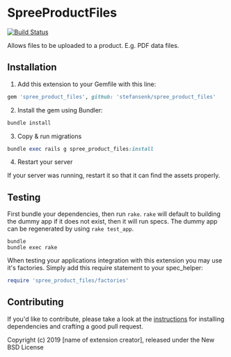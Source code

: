 # SpreeProductFiles

[![Build Status](https://travis-ci.org/stefansenk/spree_product_files.svg?branch=master) ](https://travis-ci.org/stefansenk/spree_product_files)

Allows files to be uploaded to a product. E.g. PDF data files.

## Installation

1. Add this extension to your Gemfile with this line:
  ```ruby
  gem 'spree_product_files', github: 'stefansenk/spree_product_files'
  ```

2. Install the gem using Bundler:
  ```ruby
  bundle install
  ```

3. Copy & run migrations
  ```ruby
  bundle exec rails g spree_product_files:install
  ```

4. Restart your server

  If your server was running, restart it so that it can find the assets properly.

## Testing

First bundle your dependencies, then run `rake`. `rake` will default to building the dummy app if it does not exist, then it will run specs. The dummy app can be regenerated by using `rake test_app`.

```shell
bundle
bundle exec rake
```

When testing your applications integration with this extension you may use it's factories.
Simply add this require statement to your spec_helper:

```ruby
require 'spree_product_files/factories'
```


## Contributing

If you'd like to contribute, please take a look at the
[instructions](CONTRIBUTING.md) for installing dependencies and crafting a good
pull request.

Copyright (c) 2019 [name of extension creator], released under the New BSD License
